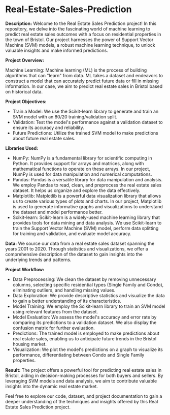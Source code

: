 # Real-Estate-Sales-Prediction

**Description:**
Welcome to the Real Estate Sales Prediction project! In this repository, we delve into the fascinating world of machine learning to predict real estate sales outcomes with a focus on residential properties in the town of Bristol. Our project harnesses the power of Support Vector Machine (SVM) models, a robust machine learning technique, to unlock valuable insights and make informed predictions.


**Project Overview:**

Machine Learning:
Machine learning (ML) is the process of building algorithms that can "learn" from data. ML takes a dataset and endeavors to construct a model that can accurately predict future data or fill in missing information. In our case, we aim to predict real estate sales in Bristol based on historical data.

**Project Objectives:**
* Train a Model: We use the Scikit-learn library to generate and train an SVM model with an 80/20 training/validation split.
* Validation: Test the model's performance against a validation dataset to ensure its accuracy and reliability.
* Future Predictions: Utilize the trained SVM model to make predictions about future real estate sales.

**Libraries Used:**
* NumPy: NumPy is a fundamental library for scientific computing in Python. It provides support for arrays and matrices, along with mathematical functions to operate on these arrays. In our project, NumPy is used for data manipulation and numerical computations.
* Pandas: Pandas is a versatile library for data manipulation and analysis. We employ Pandas to read, clean, and preprocess the real estate sales dataset. It helps us organize and explore the data effectively.
* Matplotlib: Matplotlib is a powerful data visualization library that allows us to create various types of plots and charts. In our project, Matplotlib is used to generate informative graphs and visualizations to understand the dataset and model performance better.
* Scikit-learn: Scikit-learn is a widely-used machine learning library that provides tools for data mining and data analysis. We use Scikit-learn to train the Support Vector Machine (SVM) model, perform data splitting for training and validation, and evaluate model accuracy.

**Data:**
We source our data from a real estate sales dataset spanning the years 2001 to 2020. Through statistics and visualizations, we offer a comprehensive description of the dataset to gain insights into the underlying trends and patterns.

**Project Workflow:**
* Data Preprocessing: We clean the dataset by removing unnecessary columns, selecting specific residential types (Single Family and Condo), eliminating outliers, and handling missing values.
* Data Exploration: We provide descriptive statistics and visualize the data to gain a better understanding of its characteristics.
* Model Training: We employ the Scikit-learn library to train an SVM model using relevant features from the dataset.
* Model Evaluation: We assess the model's accuracy and error rate by comparing its predictions to a validation dataset. We also display the confusion matrix for further evaluation.
* Predictions: The trained model is employed to make predictions about real estate sales, enabling us to anticipate future trends in the Bristol housing market.
* Visualization: We plot the model's predictions on a graph to visualize its performance, differentiating between Condo and Single Family properties.

**Result:**
The project offers a powerful tool for predicting real estate sales in Bristol, aiding in decision-making processes for both buyers and sellers. By leveraging SVM models and data analysis, we aim to contribute valuable insights into the dynamic real estate market.

Feel free to explore our code, dataset, and project documentation to gain a deeper understanding of the techniques and insights offered by this Real Estate Sales Prediction project.
